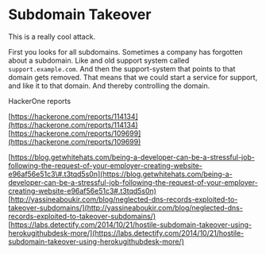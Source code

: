 # Subdomain Takeover

This is a really cool attack.

First you looks for all subdomains. Sometimes a company has forgotten about a subdomain. Like and old support system called `support.example.com`. And then the support-system that points to that domain gets removed. That means that we could start a service for support, and like it to that domain. And thereby controlling the domain.

HackerOne reports

[https://hackerone.com/reports/114134](https://hackerone.com/reports/114134) [https://hackerone.com/reports/109699](https://hackerone.com/reports/109699)

[https://blog.getwhitehats.com/being-a-developer-can-be-a-stressful-job-following-the-request-of-your-employer-creating-website-e96af56e51c3\#.t3tqd5s0n](https://blog.getwhitehats.com/being-a-developer-can-be-a-stressful-job-following-the-request-of-your-employer-creating-website-e96af56e51c3#.t3tqd5s0n) [http://yassineaboukir.com/blog/neglected-dns-records-exploited-to-takeover-subdomains/](http://yassineaboukir.com/blog/neglected-dns-records-exploited-to-takeover-subdomains/) [https://labs.detectify.com/2014/10/21/hostile-subdomain-takeover-using-herokugithubdesk-more/](https://labs.detectify.com/2014/10/21/hostile-subdomain-takeover-using-herokugithubdesk-more/)

